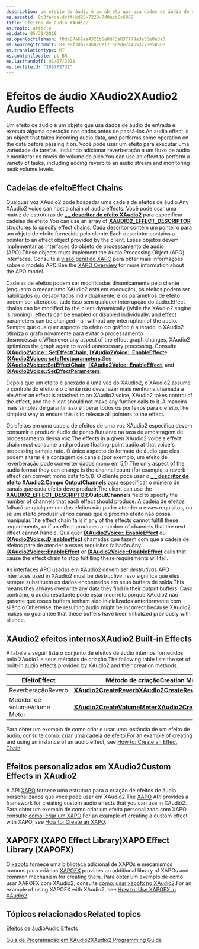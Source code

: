 ```yaml
---
description: Um efeito de áudio é um objeto que usa dados de áudio de entrada e executa alguma operação nos dados antes de passá-los. Você pode usar um efeito para executar uma variedade de tarefas, incluindo adicionar reverberação a um fluxo de áudio e monitorar os níveis de volume de pico.
ms.assetid: 8c3fa4ca-dcff-bd23-7220-7d0aeb6c6068
title: Efeitos de áudio XAudio2
ms.topic: article
ms.date: 05/31/2018
ms.openlocfilehash: f8de87a65ea4321b5e8d73a837f79a3e56e8e3a0
ms.sourcegitcommit: 831e8f3db78ab820e1710cede244553c70e50500
ms.translationtype: MT
ms.contentlocale: pt-BR
ms.lasthandoff: 01/07/2021
ms.locfileid: "105772731"
---
```

# <a name="xaudio2-audio-effects"></a><span data-ttu-id="f99da-104">Efeitos de áudio XAudio2</span><span class="sxs-lookup"><span data-stu-id="f99da-104">XAudio2 Audio Effects</span></span>

<span data-ttu-id="f99da-105">Um efeito de áudio é um objeto que usa dados de áudio de entrada e executa alguma operação nos dados antes de passá-los.</span><span class="sxs-lookup"><span data-stu-id="f99da-105">An audio effect is an object that takes incoming audio data, and performs some operation on the data before passing it on.</span></span> <span data-ttu-id="f99da-106">Você pode usar um efeito para executar uma variedade de tarefas, incluindo adicionar reverberação a um fluxo de áudio e monitorar os níveis de volume de pico.</span><span class="sxs-lookup"><span data-stu-id="f99da-106">You can use an effect to perform a variety of tasks, including adding reverb to an audio stream and monitoring peak volume levels.</span></span>

## <a name="effect-chains"></a><span data-ttu-id="f99da-107">Cadeias de efeito</span><span class="sxs-lookup"><span data-stu-id="f99da-107">Effect Chains</span></span>

<span data-ttu-id="f99da-108">Qualquer voz XAudio2 pode hospedar uma cadeia de efeitos de áudio.</span><span class="sxs-lookup"><span data-stu-id="f99da-108">Any XAudio2 voice can host a chain of audio effects.</span></span> <span data-ttu-id="f99da-109">Você pode usar uma matriz de estruturas de [**\_ \_ descritor de efeito XAudio2**](/windows/desktop/api/xaudio2/ns-xaudio2-xaudio2_effect_descriptor) para especificar cadeias de efeito.</span><span class="sxs-lookup"><span data-stu-id="f99da-109">You can use an array of [**XAUDIO2\_EFFECT\_DESCRIPTOR**](/windows/desktop/api/xaudio2/ns-xaudio2-xaudio2_effect_descriptor) structures to specify effect chains.</span></span> <span data-ttu-id="f99da-110">Cada descritor contém um ponteiro para um objeto de efeito fornecido pelo cliente.</span><span class="sxs-lookup"><span data-stu-id="f99da-110">Each descriptor contains a pointer to an effect object provided by the client.</span></span> <span data-ttu-id="f99da-111">Esses objetos devem implementar as interfaces do objeto de processamento de áudio (APO).</span><span class="sxs-lookup"><span data-stu-id="f99da-111">These objects must implement the Audio Processing Object (APO) interfaces.</span></span> <span data-ttu-id="f99da-112">Consulte a [visão geral do XAPO](xapo-overview.md) para obter mais informações sobre o modelo APO.</span><span class="sxs-lookup"><span data-stu-id="f99da-112">See the [XAPO Overview](xapo-overview.md) for more information about the APO model.</span></span>

<span data-ttu-id="f99da-113">Cadeias de efeitos podem ser modificadas dinamicamente pelo cliente (enquanto o mecanismo XAudio2 está em execução), os efeitos podem ser habilitados ou desabilitados individualmente, e os parâmetros de efeito podem ser alterados, tudo isso sem qualquer interrupção do áudio.</span><span class="sxs-lookup"><span data-stu-id="f99da-113">Effect chains can be modified by the client dynamically (while the XAudio2 engine is running), effects can be enabled or disabled individually, and effect parameters can be changed—all without any interruption of the audio.</span></span> <span data-ttu-id="f99da-114">Sempre que qualquer aspecto do efeito do gráfico é alterado, o XAudio2 otimiza o grafo novamente para evitar o processamento desnecessário.</span><span class="sxs-lookup"><span data-stu-id="f99da-114">Whenever any aspect of the effect graph changes, XAudio2 optimizes the graph again to avoid unnecessary processing.</span></span> <span data-ttu-id="f99da-115">Consulte [**IXAudio2Voice:: SetEffectChain**](/windows/win32/api/xaudio2/nf-xaudio2-ixaudio2voice-seteffectchain), [**IXAudio2Voice:: EnableEffect**](/windows/win32/api/xaudio2/nf-xaudio2-ixaudio2voice-enableeffect)e [**IXAudio2Voice:: seteffectparameters**](/windows/win32/api/xaudio2/nf-xaudio2-ixaudio2voice-seteffectparameters).</span><span class="sxs-lookup"><span data-stu-id="f99da-115">See [**IXAudio2Voice::SetEffectChain**](/windows/win32/api/xaudio2/nf-xaudio2-ixaudio2voice-seteffectchain), [**IXAudio2Voice::EnableEffect**](/windows/win32/api/xaudio2/nf-xaudio2-ixaudio2voice-enableeffect), and [**IXAudio2Voice::SetEffectParameters**](/windows/win32/api/xaudio2/nf-xaudio2-ixaudio2voice-seteffectparameters).</span></span>

<span data-ttu-id="f99da-116">Depois que um efeito é anexado a uma voz do XAudio2, o XAudio2 assume o controle do efeito e o cliente não deve fazer mais nenhuma chamada a ele.</span><span class="sxs-lookup"><span data-stu-id="f99da-116">After an effect is attached to an XAudio2 voice, XAudio2 takes control of the effect, and the client should not make any further calls to it.</span></span> <span data-ttu-id="f99da-117">A maneira mais simples de garantir isso é liberar todos os ponteiros para o efeito.</span><span class="sxs-lookup"><span data-stu-id="f99da-117">The simplest way to ensure this is to release all pointers to the effect.</span></span>

<span data-ttu-id="f99da-118">Os efeitos em uma cadeia de efeitos de uma voz XAudio2 específica devem consumir e produzir áudio de ponto flutuante na taxa de amostragem de processamento dessa voz.</span><span class="sxs-lookup"><span data-stu-id="f99da-118">The effects in a given XAudio2 voice's effect chain must consume and produce floating-point audio at that voice's processing sample rate.</span></span> <span data-ttu-id="f99da-119">O único aspecto do formato de áudio que eles podem alterar é a contagem de canais (por exemplo, um efeito de reverberação pode converter dados mono em 5,1).</span><span class="sxs-lookup"><span data-stu-id="f99da-119">The only aspect of the audio format they can change is the channel count (for example, a reverb effect can convert mono data to 5.1).</span></span> <span data-ttu-id="f99da-120">O cliente pode usar o [**\_ \_ descritor de efeito XAudio2**](/windows/desktop/api/xaudio2/ns-xaudio2-xaudio2_effect_descriptor).**Campo OutputChannels** para especificar o número de canais que cada efeito deve produzir.</span><span class="sxs-lookup"><span data-stu-id="f99da-120">The client can use the [**XAUDIO2\_EFFECT\_DESCRIPTOR**](/windows/desktop/api/xaudio2/ns-xaudio2-xaudio2_effect_descriptor).**OutputChannels** field to specify the number of channels that each effect should produce.</span></span> <span data-ttu-id="f99da-121">A cadeia de efeitos falhará se qualquer um dos efeitos não puder atender a esses requisitos, ou se um efeito produzir vários canais que o próximo efeito não possa manipular.</span><span class="sxs-lookup"><span data-stu-id="f99da-121">The effect chain fails if any of the effects cannot fulfill these requirements, or if an effect produces a number of channels that the next effect cannot handle.</span></span> <span data-ttu-id="f99da-122">Qualquer [**IXAudio2Voice:: EnableEffect**](/windows/win32/api/xaudio2/nf-xaudio2-ixaudio2voice-enableeffect) ou [**IXAudio2Voice::D isableeffect**](/windows/win32/api/xaudio2/nf-xaudio2-ixaudio2voice-disableeffect) chamadas que fazem com que a cadeia de efeitos pare de atender a esses requisitos falharão.</span><span class="sxs-lookup"><span data-stu-id="f99da-122">Any [**IXAudio2Voice::EnableEffect**](/windows/win32/api/xaudio2/nf-xaudio2-ixaudio2voice-enableeffect) or [**IXAudio2Voice::DisableEffect**](/windows/win32/api/xaudio2/nf-xaudio2-ixaudio2voice-disableeffect) calls that cause the effect chain to stop fulfilling these requirements will fail.</span></span>

<span data-ttu-id="f99da-123">As interfaces APO usadas em XAudio2 devem ser *destrutivas*.</span><span class="sxs-lookup"><span data-stu-id="f99da-123">APO interfaces used in XAudio2 must be *destructive*.</span></span> <span data-ttu-id="f99da-124">Isso significa que eles sempre substituem os dados encontrados em seus buffers de saída.</span><span class="sxs-lookup"><span data-stu-id="f99da-124">This means they always overwrite any data they find in their output buffers.</span></span> <span data-ttu-id="f99da-125">Caso contrário, o áudio resultante pode estar incorreto porque XAudio2 não garante que esses buffers tenham sido inicializados anteriormente com silêncio.</span><span class="sxs-lookup"><span data-stu-id="f99da-125">Otherwise, the resulting audio might be incorrect because XAudio2 makes no guarantee that these buffers have been initialized previously with silence.</span></span>

## <a name="xaudio2-built-in-effects"></a><span data-ttu-id="f99da-126">XAudio2 efeitos internos</span><span class="sxs-lookup"><span data-stu-id="f99da-126">XAudio2 Built-in Effects</span></span>

<span data-ttu-id="f99da-127">A tabela a seguir lista o conjunto de efeitos de áudio internos fornecidos pelo XAudio2 e seus métodos de criação.</span><span class="sxs-lookup"><span data-stu-id="f99da-127">The following table lists the set of built-in audio effects provided by XAudio2 and their creation methods.</span></span> 

| <span data-ttu-id="f99da-128">Efeito</span><span class="sxs-lookup"><span data-stu-id="f99da-128">Effect</span></span>       | <span data-ttu-id="f99da-129">Método de criação</span><span class="sxs-lookup"><span data-stu-id="f99da-129">Creation Method</span></span>                                              |
|--------------|--------------------------------------------------------------|
| <span data-ttu-id="f99da-130">Reverberação</span><span class="sxs-lookup"><span data-stu-id="f99da-130">Reverb</span></span>       | [<span data-ttu-id="f99da-131">**XAudio2CreateReverb**</span><span class="sxs-lookup"><span data-stu-id="f99da-131">**XAudio2CreateReverb**</span></span>](/windows/desktop/api/xaudio2fx/nf-xaudio2fx-xaudio2createreverb)           |
| <span data-ttu-id="f99da-132">Medidor de volume</span><span class="sxs-lookup"><span data-stu-id="f99da-132">Volume Meter</span></span> | [<span data-ttu-id="f99da-133">**XAudio2CreateVolumeMeter**</span><span class="sxs-lookup"><span data-stu-id="f99da-133">**XAudio2CreateVolumeMeter**</span></span>](/windows/desktop/api/xaudio2fx/nf-xaudio2fx-xaudio2createvolumemeter) |



 

<span data-ttu-id="f99da-134">Para obter um exemplo de como criar e usar uma instância de um efeito de áudio, consulte [como: criar uma cadeia de efeito](how-to--create-an-effect-chain.md).</span><span class="sxs-lookup"><span data-stu-id="f99da-134">For an example of creating and using an instance of an audio effect, see [How to: Create an Effect Chain](how-to--create-an-effect-chain.md).</span></span>

## <a name="custom-effects-in-xaudio2"></a><span data-ttu-id="f99da-135">Efeitos personalizados em XAudio2</span><span class="sxs-lookup"><span data-stu-id="f99da-135">Custom Effects in XAudio2</span></span>

<span data-ttu-id="f99da-136">A API [XAPO](xapo-overview.md) fornece uma estrutura para a criação de efeitos de áudio personalizados que você pode usar em XAudio2.</span><span class="sxs-lookup"><span data-stu-id="f99da-136">The [XAPO](xapo-overview.md) API provides a framework for creating custom audio effects that you can use in XAudio2.</span></span> <span data-ttu-id="f99da-137">Para obter um exemplo de como criar um efeito personalizado com XAPO, consulte [como: criar um XAPO](how-to--create-an-xapo.md).</span><span class="sxs-lookup"><span data-stu-id="f99da-137">For an example of creating a custom effect with XAPO, see [How to: Create an XAPO](how-to--create-an-xapo.md).</span></span>

## <a name="xapo-effect-library-xapofx"></a><span data-ttu-id="f99da-138">XAPOFX (XAPO Effect Library)</span><span class="sxs-lookup"><span data-stu-id="f99da-138">XAPO Effect Library (XAPOFX)</span></span>

<span data-ttu-id="f99da-139">O [xapofx](xapofx-overview.md) fornece uma biblioteca adicional de XAPOs e mecanismos comuns para criá-los.</span><span class="sxs-lookup"><span data-stu-id="f99da-139">[XAPOFX](xapofx-overview.md) provides an additional library of XAPOs and common mechanism for creating them.</span></span> <span data-ttu-id="f99da-140">Para obter um exemplo de como usar XAPOFX com XAudio2, consulte [como: usar xapofx no XAudio2](how-to--use-xapofx-in-xaudio2.md).</span><span class="sxs-lookup"><span data-stu-id="f99da-140">For an example of using XAPOFX with XAudio2, see [How to: Use XAPOFX in XAudio2](how-to--use-xapofx-in-xaudio2.md).</span></span>

## <a name="related-topics"></a><span data-ttu-id="f99da-141">Tópicos relacionados</span><span class="sxs-lookup"><span data-stu-id="f99da-141">Related topics</span></span>

<dl> <dt>

[<span data-ttu-id="f99da-142">Efeitos de áudio</span><span class="sxs-lookup"><span data-stu-id="f99da-142">Audio Effects</span></span>](audio-effects.md)
</dt> <dt>

[<span data-ttu-id="f99da-143">Guia de Programação em XAudio2</span><span class="sxs-lookup"><span data-stu-id="f99da-143">XAudio2 Programming Guide</span></span>](programming-guide.md)
</dt> </dl>

 

 
